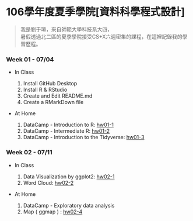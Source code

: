 ﻿# 106學年度夏季學院[資料科學程式設計]
> 我是劉于瑄，來自師範大學科技系大四，    
> 暑假透過北二區的夏季學院接受CS+X六週密集的課程，在這裡記錄我的學習歷程。

### Week 01 - 07/04
* In Class
    1. Install GitHub Desktop
    2. Install R & RStudio
    3. Create and Edit README.md
    4. Create a RMarkDown file
    
* At Home
    1. DataCamp - Introduction to R: [hw01-1](https://yuly830914.github.io/CSX_RProject/week_01/hw01-1.html)
    2. DataCamp - Intermediate R: [hw01-2](https://yuly830914.github.io/CSX_RProject/week_01/hw01-2.html)
    3. DataCamp - Introduction to the Tidyverse: [hw01-3](https://yuly830914.github.io/CSX_RProject/week_01/hw01-3.html)

### Week 02 - 07/11
* In Class
    1. Data Visualization by ggplot2: [hw02-1](https://yuly830914.github.io/CSX_RProject/week_01/hw02-1.html)
    2. Word Cloud: [hw02-2](https://yuly830914.github.io/CSX_RProject/week_01/hw02-2.html)
    
* At Home
    1. DataCamp - Exploratory data analysis
    2. Map ( ggmap ) : [hw02-4](https://yuly830914.github.io/CSX_RProject/week_02/hw02-4.html)
